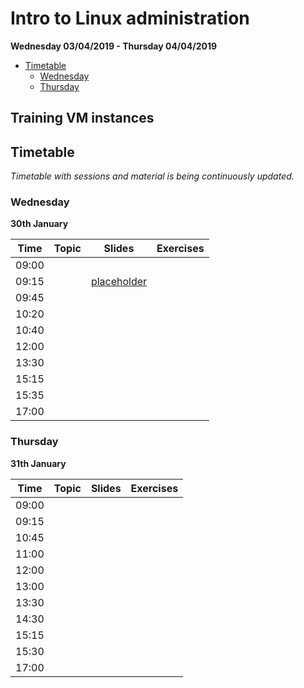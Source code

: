 # Intro to Linux administration

**Wednesday 03/04/2019 - Thursday 04/04/2019**

- [Timetable](#timetable)
	- [Wednesday](#wednesday)
	- [Thursday](#thursday)

## Training VM instances


## Timetable

_Timetable with sessions and material is being continuously updated._

### Wednesday
**30th January**

| **Time** | **Topic** | **Slides** | **Exercises** |
| -------- | --------- | ---------  | -----------   |
| 09:00    |  |  |  | 
| 09:15    |  | [placeholder][placeholder-html] | | 
| 09:45    |  |  |  | 
| 10:20    |  |  |  | 
| 10:40    |  |  |  | 
| 12:00    |  |  |  | 
| 13:30    |  |  |  | 
| 15:15    |  |  |  | 
| 15:35    |  |  |  | 
| 17:00    |  |  |  | 

[placeholder-html]:     https://ooobik.github.io/ubuntu-training/placeholder.html

### Thursday
**31th January**

| **Time** | **Topic**  | **Slides** | **Exercises** |
| -------- | ---------  | ---------  | ------------- |
| 09:00    |   |  |  |
| 09:15    |   |  |  |
| 10:45    |   |  |  |
| 11:00    |   |  |  |
| 12:00    |   |  |  |
| 13:00    |   |  |  |
| 13:30    |   |  |  |
| 14:30    |   |  |  |
| 15:15    |   |  |  |
| 15:30    |   |  |  |
| 17:00    |   |  |  |

